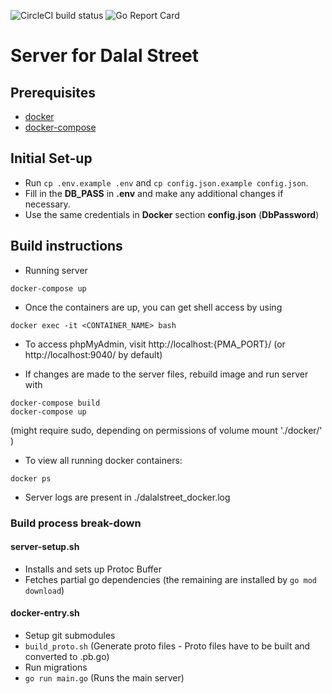 ![CircleCI build status](https://circleci.com/gh/delta/dalal-street-server.png)
![Go Report Card](https://goreportcard.com/badge/github.com/delta/dalal-street-server)

# Server for Dalal Street

## Prerequisites

- [docker](https://docs.docker.com/engine/installation) 
- [docker-compose](https://docs.docker.com/compose/install)


## Initial Set-up

- Run ```cp .env.example .env``` and ```cp config.json.example config.json```. 
- Fill in the  **DB_PASS** in **.env** and make any additional changes if necessary.
- Use the same credentials in **Docker** section **config.json** (**DbPassword**) 


## Build instructions

- Running server

```
docker-compose up
```
- Once the containers are up, you can get shell access by using

```
docker exec -it <CONTAINER_NAME> bash
```

- To access phpMyAdmin, visit http://localhost:{PMA_PORT}/ (or http://localhost:9040/ by default)

- If changes are made to the server files, rebuild image and run server with
```
docker-compose build
docker-compose up
```
(might require sudo, depending on permissions of volume mount './docker/' )


- To view all running docker containers:
```
docker ps
```

- Server logs are present in ./dalalstreet_docker.log



### Build process break-down


#### server-setup.sh
 - Installs and sets up Protoc Buffer
 - Fetches partial go dependencies (the remaining are installed by ```go mod download```)

#### docker-entry.sh
 - Setup git submodules
 - ```build_proto.sh``` (Generate proto files - Proto files have to be built and converted to .pb.go)
 - Run migrations
 - ```go run main.go``` (Runs the main server)

<!-- 

OLD README:



![CircleCI build status](https://circleci.com/gh/delta/dalal-street-server.png)
![Go Report Card](https://goreportcard.com/badge/github.com/delta/dalal-street-server)

# Server for Dalal Street

## Prerequisites

- Go 1.16
- Protocol buffers
- MySQL

## Build instructions

- Setting up server

Refer [Setup Wiki](https://github.com/delta/dalal-street-server/wiki/Setup-Docs) for setting up Dalal-Street-Server

- Setup submodules

```
git submodule init
git submodule update --recursive
```

- Create databases and run migrations

```
mysql -u root -p -e "CREATE DATABASE dalalstreet_dev; CREATE DATABASE dalalstreet_test;"
migrate -path "./migrations" -database "mysql://root:YOUR_MYSQL_PASSWORD@/dalalstreet_dev" up
```

- Generate proto files

```
./build_proto.sh
```

- Run `cp config.json.example config.json`
- Fill in the database credentials in the `Dev` section of **config.json**.
- Run the server
  - development - Install [air](https://github.com/cosmtrek/air) for live reload
    ```bash
    air
    ```
  - production
    ```bash
    go run main.go
    ```

## Create Migrations

```
migrate create -ext sql -dir ./migrations MIGRATION_NAME
```

## Tests

- Run the test script locally before pushing commits.

```
./test.sh
```

## Docker usage instructions

- Install [docker](https://docs.docker.com/engine/installation) and [docker-compose](https://docs.docker.com/compose/install).
- Run `cp .env.example .env`. Fill in the _DB_NAME_ and _DB_PASS_ in _.env_. These are the credentials for the database container.
- Use the same credentials in `Docker` section _config.json_ (_DbName_ and _DbPassword_) and _docker-entry.sh_ (in the `migrate` command).
- Run `docker-compose up`.
- Once the containers are up, you can get shell access by using

```
docker exec -it <CONTAINER_ID> bash
```

## GoMock usage instructions

- To generate mock for a file using mockgen, place this comment after import statement

```
 //go:generate mockgen -source {YOUR_FILE_NAME}.go -destination ../mocks/{YOUR_FILE_NAME}.go -package mocks
```

- To generate mocks for all packages that has above comment

```
go generate ./...

```

- To manually generate a mock package

```
mockgen -destination=mocks/{YOUR_FILE_NAME}.go -package=mocks {PATH_TO_YOUR_FILE}

``` -->

